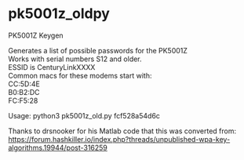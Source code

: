 # pk5001z_oldpy
PK5001Z Keygen

Generates a list of possible passwords for the PK5001Z \
Works with serial numbers S12 and older. \
ESSID is CenturyLinkXXXX \
Common macs for these modems start with: \
CC:5D:4E \
B0:B2:DC \
FC:F5:28

Usage: python3 pk5001z_old.py fcf528a54d6c

Thanks to drsnooker for his Matlab code that this was converted from: https://forum.hashkiller.io/index.php?threads/unpublished-wpa-key-algorithms.19944/post-316259
